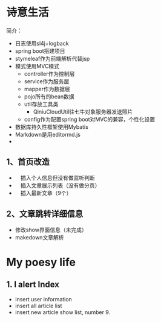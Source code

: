 # 诗意生活
简介：  
- 日志使用sl4j+logback
- spring boot搭建项目
- stymeleaf作为前端解析代替jsp
- 模式使用MVC模式
    * controller作为控制层
    * service作为服务层
    * mapper作为数据层
    * pojo所有的bean数据
    * util存放工具类
        + QiniuCloudUtil往七牛对象服务器发送照片
    * config作为配置spring boot对MVC的兼容，个性化设置
- 数据库持久性框架使用Mybatis
- Markdown是用editormd.js
- 
## 1、首页改造  
* &emsp;插入个人信息但没有做监听判断  
* &emsp;插入文章展示列表（没有做分页）  
* &emsp;插入最新文章（9个）
## 2、文章跳转详细信息
* 修改show界面信息（未完成）
* makedown文章解析

# My poesy life
## 1. I alert Index
* insert user information
* insert all article list
* insert new article show list, number 9.